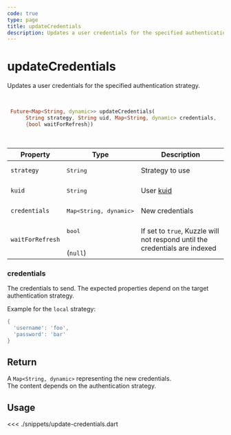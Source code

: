 ```yaml
---
code: true
type: page
title: updateCredentials
description: Updates a user credentials for the specified authentication strategy.
---
```


# updateCredentials

Updates a user credentials for the specified authentication strategy.

<br />

```dart
 Future<Map<String, dynamic>> updateCredentials(
      String strategy, String uid, Map<String, dynamic> credentials,
      {bool waitForRefresh})
```

<br />

| Property | Type | Description |
| --- | --- | --- |
| `strategy` | <pre>String</pre> | Strategy to use |
| `kuid` | <pre>String</pre> | User [kuid](/core/2/guides/essentials/user-authentication#kuzzle-user-identifier-kuid) |
| `credentials` | <pre>Map<String, dynamic></pre> | New credentials |
| `waitForRefresh` | <pre>bool</pre><br />(`null`) | If set to `true`, Kuzzle will not respond until the credentials are indexed |

### credentials

The credentials to send. The expected properties depend on the target authentication strategy.

Example for the `local` strategy:

```dart
{
  'username': 'foo',
  'password': 'bar'
}
```

## Return

A `Map<String, dynamic>` representing the new credentials.  
The content depends on the authentication strategy.

## Usage

<<< ./snippets/update-credentials.dart
